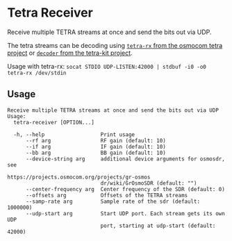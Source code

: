 # Tetra Receiver

Receive multiple TETRA streams at once and send the bits out via UDP.

The tetra streams can be decoding using [`tetra-rx` from the osmocom tetra project](https://github.com/osmocom/osmo-tetra) or [`decoder` from the tetra-kit project](https://gitlab.com/larryth/tetra-kit).

Usage with tetra-rx: `socat STDIO UDP-LISTEN:42000 | stdbuf -i0 -o0 tetra-rx /dev/stdin`

## Usage
```
Receive multiple TETRA streams at once and send the bits out via UDP
Usage:
  tetra-receiver [OPTION...]

  -h, --help                  Print usage
      --rf arg                RF gain (default: 10)
      --if arg                IF gain (default: 10)
      --bb arg                BB gain (default: 10)
      --device-string arg     additional device arguments for osmosdr, see
                              https://projects.osmocom.org/projects/gr-osmos
                              dr/wiki/GrOsmoSDR (default: "")
      --center-frequency arg  Center frequency of the SDR (default: 0)
      --offsets arg           Offsets of the TETRA streams
      --samp-rate arg         Sample rate of the sdr (default: 1000000)
      --udp-start arg         Start UDP port. Each stream gets its own UDP
                              port, starting at udp-start (default: 42000)
```
